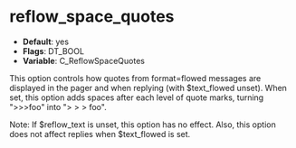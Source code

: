 # reflow_space_quotes

- **Default**: yes
- **Flags**: DT_BOOL
- **Variable**: C_ReflowSpaceQuotes

This option controls how quotes from format=flowed messages are displayed
in the pager and when replying (with $text_flowed unset).
When set, this option adds spaces after each level of quote marks, turning
">>>foo" into "> > > foo".

Note: If $reflow_text is unset, this option has no effect.
Also, this option does not affect replies when $text_flowed is set.
